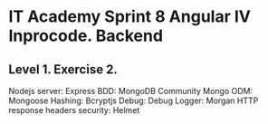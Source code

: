 # IT Academy Sprint 8 Angular IV Inprocode. Backend

## Level 1. Exercise 2.

Nodejs server: Express
BDD: MongoDB Community
Mongo ODM: Mongoose
Hashing: Bcryptjs
Debug: Debug
Logger: Morgan
HTTP response headers security: Helmet


